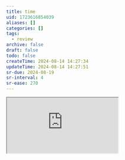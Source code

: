 ```yaml
---
title: time
uid: 1723616854039
aliases: []
categories: []
tags:
  - review
archive: false
draft: false
todo: false
createTime: 2024-08-14 14:27:34
updateTime: 2024-08-14 14:27:51
sr-due: 2024-08-19
sr-interval: 4
sr-ease: 270
---
```


<iframe
  class="iframe_full"
  src="https://dict.youdao.com/result?word=time&lang=en"
>
</iframe>

